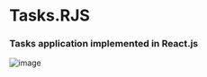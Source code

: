# Tasks.RJS
### Tasks application implemented in React.js
![image](https://github.com/user-attachments/assets/c52dab49-7fb3-4d7e-a86a-e13de6d6c15f)
